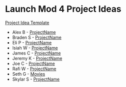 # Launch Mod 4 Project Ideas
[Project Idea Template](./Mod4ProjectIdeaTemplate.md)

* Alex B - [ProjectName]()
* Braden S - [ProjectName]()
* Eli P - [ProjectName]()
* Isiah W - [ProjectName]() 
* James C - [ProjectName]() 
* Jeremy K - [ProjectName]() 
* Joe C - [ProjectName]() 
* Rafi W - [ProjectName]() 
* Seth G - [Movies](SethProjectIdea.md) 
* Skylar S - [ProjectName]() 
